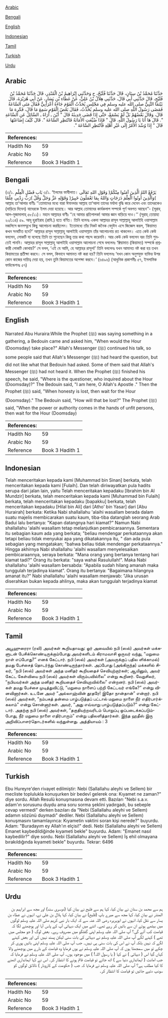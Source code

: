[Arabic](#arabic)

[Bengali](#bengali)

[English](#english)

[Indonesian](#indonesian)

[Tamil](#tamil)

[Turkish](#turkish)

[Urdu](#urdu)

## Arabic


<div dir="rtl" lang="ar" style={{fontSize:'larger',backgroundColor:'#f8f9fa',padding:20}}>
حَدَّثَنَا مُحَمَّدُ بْنُ سِنَانٍ، قَالَ حَدَّثَنَا فُلَيْحٌ، ح وَحَدَّثَنِي إِبْرَاهِيمُ بْنُ الْمُنْذِرِ، قَالَ حَدَّثَنَا مُحَمَّدُ بْنُ فُلَيْحٍ، قَالَ حَدَّثَنِي أَبِي قَالَ، حَدَّثَنِي هِلاَلُ بْنُ عَلِيٍّ، عَنْ عَطَاءِ بْنِ يَسَارٍ، عَنْ أَبِي هُرَيْرَةَ، قَالَ بَيْنَمَا النَّبِيُّ صلى الله عليه وسلم فِي مَجْلِسٍ يُحَدِّثُ الْقَوْمَ جَاءَهُ أَعْرَابِيٌّ فَقَالَ مَتَى السَّاعَةُ فَمَضَى رَسُولُ اللَّهِ صلى الله عليه وسلم يُحَدِّثُ، فَقَالَ بَعْضُ الْقَوْمِ سَمِعَ مَا قَالَ، فَكَرِهَ مَا قَالَ، وَقَالَ بَعْضُهُمْ بَلْ لَمْ يَسْمَعْ، حَتَّى إِذَا قَضَى حَدِيثَهُ قَالَ ‏"‏ أَيْنَ ـ أُرَاهُ ـ السَّائِلُ عَنِ السَّاعَةِ ‏"‏‏.‏ قَالَ هَا أَنَا يَا رَسُولَ اللَّهِ‏.‏ قَالَ ‏"‏ فَإِذَا ضُيِّعَتِ الأَمَانَةُ فَانْتَظِرِ السَّاعَةَ ‏"‏‏.‏ قَالَ كَيْفَ إِضَاعَتُهَا قَالَ ‏"‏ إِذَا وُسِّدَ الأَمْرُ إِلَى غَيْرِ أَهْلِهِ فَانْتَظِرِ السَّاعَةَ ‏"‏‏.‏
</div>
<div style={{backgroundColor:'#f8f9fa',padding:20, marginBottom: 10}}><table> <thead> <tr> <th>References:</th> <th></th> </tr> </thead> <tbody><tr><td>Hadith No</td><td>59</td></tr><tr><td>Arabic No</td><td>59</td></tr><tr><td>Reference</td><td>Book 3 Hadith 1</td></tr></tbody></table></div>

## Bengali


<div dir="ltr" lang="bn" style={{fontSize:'larger',backgroundColor:'#f8f9fa',padding:20}}>
(৩/১. بَاب فَضْلِ الْعِلْمِ ৩/১. ‘ইলমের ফাযীলাত। وَقَوْلِ اللهِ تَعَالَى )يَرْفَعْ اللهُ الَّذِينَ آمَنُوا مِنْكُمْ وَالَّذِينَ أُوتُوا الْعِلْمَ دَرَجَاتٍ وَاللهُ بِمَا تَعْمَلُونَ خَبِيرٌ( وَقَوْلِهِ عَزَّ وَجَلَّ وَقُلْ )رَبِّ زِدْنِي عِلْمًا( আল্লাহ তা‘আলার বাণীঃ ‘‘তোমাদের মধ্যে যারা ঈমানদার আল্লাহ তা‘আলা তাদের মর্যাদা বৃদ্ধি করে দেবেন এবং তাদেরকেও (বাড়িয়ে দিবেন) যাদেরকে ইলম দেয়া হয়েছে। আর আল্লাহ তোমাদের কার্যকলাপ সম্পর্কে পূর্ণ অবগত আছেন’’- (সূরাহ্ আল-মুজাদালাহ্ ৫৮/১১)। মহান আল্লাহর বাণীঃ ‘‘হে আমার প্রতিপালক! আমার জ্ঞান বাড়িয়ে দাও।’’ (সূরাহ্ তোয়াহা ২০/১১৪) ৫৯. আবূ হুরাইরাহ (রাযি.) হতে বর্ণিত। তিনি বলেনঃ একদা আল্লাহর রাসূল সাল্লাল্লাহু আলাইহি ওয়াসাল্লাম মজলিসে জনসম্মুখে কিছু আলোচনা করছিলেন। ইতোমধ্যে তাঁর নিকট জনৈক বেদুঈন এসে জিজ্ঞেস করল, ‘কিয়ামত কখন সংঘটিত হবে?’ আল্লাহর রাসূল সাল্লাল্লাহু আলাইহি ওয়াসাল্লাম তাঁর আলোচনায় রত থাকলেন। এতে কেউ কেউ বললেন, লোকটি যা বলেছে তিনি তা শুনেছেন কিন্তু তার কথা পছন্দ করেননি। আর কেউ কেউ বললেন বরং তিনি শুনতেই পাননি। আল্লাহর রাসূল সাল্লাল্লাহু আলাইহি ওয়াসাল্লাম আলোচনা শেষে বললেনঃ ‘ক্বিয়ামাত (কিয়ামত) সম্পর্কে প্রশ্নকারী লোকটি কোথায়?’ সে বলল, ‘এই যে আমি, হে আল্লাহর রাসূল!’ তিনি বললেনঃ যখন আমানত নষ্ট করা হয় তখন কিয়ামতের প্রতীক্ষা করবে। সে বলল, কিভাবে আমানত নষ্ট করা হয়? তিনি বললেনঃ ‘যখন কোন অনুপযুক্ত ব্যক্তির উপর কোন কাজের দায়িত্ব দেয়া হয়, তখন তুমি কিয়ামতের অপেক্ষা করবে।’ (৬৪৯৬) (আধুনিক প্রকাশনীঃ ৫৭, ইসলামিক ফাউন্ডেশনঃ ৫৭)
</div>
<div style={{backgroundColor:'#f8f9fa',padding:20, marginBottom: 10}}><table> <thead> <tr> <th>References:</th> <th></th> </tr> </thead> <tbody><tr><td>Hadith No</td><td>59</td></tr><tr><td>Arabic No</td><td>59</td></tr><tr><td>Reference</td><td>Book 3 Hadith 1</td></tr></tbody></table></div>

## English


<div dir="ltr" lang="en" style={{fontSize:'larger',backgroundColor:'#f8f9fa',padding:20}}>
Narrated Abu Huraira:While the Prophet (ﷺ) was saying something in a gathering, a Bedouin came and asked him, "When would the Hour (Doomsday) take place?" Allah's Messenger (ﷺ) continued his talk, so some people said that Allah's Messenger (ﷺ) had heard the question, but did not like what that Bedouin had asked. Some of them said that Allah's Messenger (ﷺ) had not heard it. When the Prophet (ﷺ) finished his speech, he said, "Where is the questioner, who inquired about the Hour (Doomsday)?" The Bedouin said, "I am here, O Allah's Apostle ." Then the Prophet (ﷺ) said, "When honesty is lost, then wait for the Hour (Doomsday)." The Bedouin said, "How will that be lost?" The Prophet (ﷺ) said, "When the power or authority comes in the hands of unfit persons, then wait for the Hour (Doomsday)
</div>
<div style={{backgroundColor:'#f8f9fa',padding:20, marginBottom: 10}}><table> <thead> <tr> <th>References:</th> <th></th> </tr> </thead> <tbody><tr><td>Hadith No</td><td>59</td></tr><tr><td>Arabic No</td><td>59</td></tr><tr><td>Reference</td><td>Book 3 Hadith 1</td></tr></tbody></table></div>

## Indonesian


<div dir="ltr" lang="id" style={{fontSize:'larger',backgroundColor:'#f8f9fa',padding:20}}>
Telah menceritakan kepada kami [Muhammad bin Sinan] berkata, telah menceritakan kepada kami [Fulaih]. Dan telah diriwayatkan pula hadits serupa dari jalan lain, yaitu Telah menceritakan kepadaku [Ibrahim bin Al Mundzir] berkata, telah menceritakan kepada kami [Muhammad bin Fulaih] berkata, telah menceritakan kepadaku [bapakku] berkata, telah menceritakan kepadaku [Hilal bin Ali] dari [Atho' bin Yasar] dari [Abu Hurairah] berkata: Ketika Nabi shallallahu 'alaihi wasallam berada dalam suatu majelis membicarakan suatu kaum, tiba-tiba datanglah seorang Arab Badui lalu bertanya: "Kapan datangnya hari kiamat?" Namun Nabi shallallahu 'alaihi wasallam tetap melanjutkan pembicaraannya. Sementara itu sebagian kaum ada yang berkata; "beliau mendengar perkataannya akan tetapi beliau tidak menyukai apa yang dikatakannya itu, " dan ada pula sebagian yang mengatakan; "bahwa beliau tidak mendengar perkataannya." Hingga akhirnya Nabi shallallahu 'alaihi wasallam menyelesaikan pembicaraannya, seraya berkata: "Mana orang yang bertanya tentang hari kiamat tadi?" Orang itu berkata: "saya wahai Rasulullah!". Maka Nabi shallallahu 'alaihi wasallam bersabda: "Apabila sudah hilang amanah maka tunggulah terjadinya kiamat". Orang itu bertanya: "Bagaimana hilangnya amanat itu?" Nabi shallallahu 'alaihi wasallam menjawab: "Jika urusan diserahkan bukan kepada ahlinya, maka akan tunggulah terjadinya kiamat
</div>
<div style={{backgroundColor:'#f8f9fa',padding:20, marginBottom: 10}}><table> <thead> <tr> <th>References:</th> <th></th> </tr> </thead> <tbody><tr><td>Hadith No</td><td>59</td></tr><tr><td>Arabic No</td><td>59</td></tr><tr><td>Reference</td><td>Book 3 Hadith 1</td></tr></tbody></table></div>

## Tamil


<div dir="ltr" lang="ta" style={{fontSize:'larger',backgroundColor:'#f8f9fa',padding:20}}>
அபூஹுரைரா (ரலி) அவர்கள் கூறியதாவது: ஓர் அவையில் நபி (ஸல்) அவர்கள் மக்களுடன் பேசிக்கொண்டிருக்கும்போது அவர்களிடம் கிராமவாசி ஒருவர் வந்து, “மறுமை நாள் எப்போது?” எனக் கேட்டார். நபி (ஸல்) அவர்கள் (அவருக்குப் பதில ளிக்காமல்) தமது பேச்சைத் தொடர்ந்து கொண்டிருந்தார்கள். அப்போது (அங்கிருந்த) மக்களில் சிலர், “நபி (ஸல்) அவர்கள் அந்த மனிதர் கூறியதைச் செவியுற்றார்கள்; ஆயினும், அவர் கேட்ட கேள்வியை நபி (ஸல்) அவர்கள் விரும்பவில்லை” என்று கூறினர். வேறுசிலர், “நபியவர்கள் அந்த மனிதர் கூறியதைச் செவியுறவில்லை” என்றனர். நபி (ஸல்) அவர்கள் தமது பேச்சை முடித்துவிட்டு, “மறுமை நாளைப் பற்றி கேட்டவர் எங்கே?” என்று வினவினார்கள். உடனே அவர் “அல்லாஹ்வின் தூதரே! இதோ நான்தான்” என்றார். நபி (ஸல்) அவர்கள், “நம்பகத் தன்மை பாழ்படுத்தப் பட்டால் மறுமை நாளை நீர் எதிர்பார்க்கலாம்” என்று சொன்னார்கள். அவர், “அது எவ்வாறு பாழ்படுத்தப்படும்?” என்று கேட்டார். அதற்கு நபி (ஸல்) அவர்கள், “தகுதியற்றவரிடம் பொறுப்பு ஒப்படைக்கப்படும்போது, நீர் மறுமை நாளை எதிர்பாரும்” என்று பதிலளித்தார்கள். இந்த ஹதீஸ் இரு அறிவிப்பாளர்தொடர்களில் வந்துள்ளது. அத்தியாயம் : 3
</div>
<div style={{backgroundColor:'#f8f9fa',padding:20, marginBottom: 10}}><table> <thead> <tr> <th>References:</th> <th></th> </tr> </thead> <tbody><tr><td>Hadith No</td><td>59</td></tr><tr><td>Arabic No</td><td>59</td></tr><tr><td>Reference</td><td>Book 3 Hadith 1</td></tr></tbody></table></div>

## Turkish


<div dir="ltr" lang="tr" style={{fontSize:'larger',backgroundColor:'#f8f9fa',padding:20}}>
Ebu Hureyre'den rivayet edilmiştir: Nebi (Sallallahu aleyhi ve Sellem) bir mecliste toplulukla konuşurken bir bedevî gelerek ona: Kıyamet ne zaman?" diye sordu. Allah Resulü konuşmasına devam etti. Bazıları "Nebi s.a.v. adam'ın sorusunu duydu ama soru sorma şeklini yadırgadı, bu sebeple cevap vermedi" derken bazıları da "Nebi (Sallallahu aleyhi ve Sellem) adamın sözünü duymadı" dediler. Nebi (Sallallahu aleyhi ve Sellem) konuşmasını tamamlayınca: Kıyametin vaktini soran kişi nerede?" buyurdu. Adam: "Buradayım ey Allah'ın elçisi!" dedi. Nebi (Sallallahu aleyhi ve Sellem) Emanet kaybedildiğinde kıyameti bekle" buyurdu. Adam: "Emanet nasıl kaybedilir?" diye sordu. Nebi (Sallallahu aleyhi ve Sellem) İş ehil olmayana bırakıldığında kıyameti bekle" buyurdu. Tekrar: 6496
</div>
<div style={{backgroundColor:'#f8f9fa',padding:20, marginBottom: 10}}><table> <thead> <tr> <th>References:</th> <th></th> </tr> </thead> <tbody><tr><td>Hadith No</td><td>59</td></tr><tr><td>Arabic No</td><td>59</td></tr><tr><td>Reference</td><td>Book 3 Hadith 1</td></tr></tbody></table></div>

## Urdu


<div dir="rtl" lang="ur" style={{fontSize:'larger',backgroundColor:'#f8f9fa',padding:20}}>
ہم سے محمد بن سنان نے بیان کیا، کہا ہم سے فلیح نے بیان کیا (دوسری سند) اور مجھ سے ابراہیم بن المنذر نے بیان کیا، کہا مجھ سے میرے باپ (فلیح) نے بیان کیا، کہا ہلال بن علی نے، انہوں نے عطاء بن یسار سے نقل کیا، انہوں نے ابوہریرہ رضی اللہ عنہ سے کہ ایک بار نبی کریم صلی اللہ علیہ وسلم لوگوں میں بیٹھے ہوئے ان سے باتیں کر رہے تھے۔ اتنے میں ایک دیہاتی آپ کے پاس آیا اور پوچھنے لگا کہ قیامت کب آئے گی؟ آپ صلی اللہ علیہ وسلم اپنی گفتگو میں مصروف رہے۔ بعض لوگ ( جو مجلس میں تھے ) کہنے لگے آپ صلی اللہ علیہ وسلم نے دیہاتی کی بات سنی لیکن پسند نہیں کی اور بعض کہنے لگے کہ نہیں بلکہ آپ نے اس کی بات سنی ہی نہیں۔ جب آپ صلی اللہ علیہ وسلم اپنی باتیں پوری کر چکے تو میں سمجھتا ہوں کہ آپ صلی اللہ علیہ وسلم نے یوں فرمایا وہ قیامت کے بارے میں پوچھنے والا کہاں گیا اس ( دیہاتی ) نے کہا ( یا رسول اللہ! ) میں موجود ہوں۔ آپ صلی اللہ علیہ وسلم نے فرمایا کہ جب امانت ( ایمانداری دنیا سے ) اٹھ جائے تو قیامت قائم ہونے کا انتظار کر۔ اس نے کہا ایمانداری اٹھنے کا کیا مطلب ہے؟ آپ صلی اللہ علیہ وسلم نے فرمایا کہ جب ( حکومت کے کاروبار ) نالائق لوگوں کو سونپ دئیے جائیں تو قیامت کا انتظار کر۔
</div>
<div style={{backgroundColor:'#f8f9fa',padding:20, marginBottom: 10}}><table> <thead> <tr> <th>References:</th> <th></th> </tr> </thead> <tbody><tr><td>Hadith No</td><td>59</td></tr><tr><td>Arabic No</td><td>59</td></tr><tr><td>Reference</td><td>Book 3 Hadith 1</td></tr></tbody></table></div>